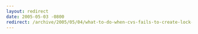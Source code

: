 ```yaml
---
layout: redirect
date: 2005-05-03 -0800
redirect: /archive/2005/05/04/what-to-do-when-cvs-fails-to-create-lock-directory.aspx/
---
```

